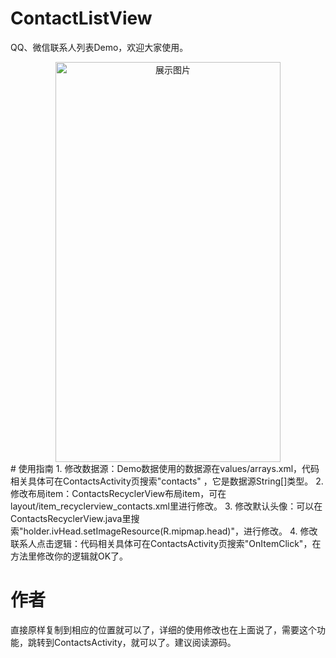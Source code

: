 # ContactListView
QQ、微信联系人列表Demo，欢迎大家使用。
<div align=center><img width="360" height="640" src="https://raw.githubusercontent.com/negier/ContactListView/master/screenshots/S70207-15005209.jpg" alt="展示图片"/></div>
# 使用指南
1. 修改数据源：Demo数据使用的数据源在values/arrays.xml，代码相关具体可在ContactsActivity页搜索"contacts" ，它是数据源String[]类型。
2. 修改布局item：ContactsRecyclerView布局item，可在layout/item_recyclerview_contacts.xml里进行修改。
3. 修改默认头像：可以在ContactsRecyclerView.java里搜索"holder.ivHead.setImageResource(R.mipmap.head)"，进行修改。
4. 修改联系人点击逻辑：代码相关具体可在ContactsActivity页搜索"OnItemClick"，在方法里修改你的逻辑就OK了。

# 作者
直接原样复制到相应的位置就可以了，详细的使用修改也在上面说了，需要这个功能，跳转到ContactsActivity，就可以了。建议阅读源码。
